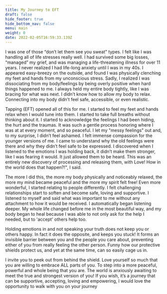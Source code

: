 ```yaml
---
title: My Journey to EFT
draft: false
hide_footer: true
hide_bottom_nav: false
menu: main
weight: 0
date: 2022-02-05T16:59:33.139Z
---
```


I was one of those “don’t let them see you sweat” types. I felt like I was handling all of life stresses really well. I had survived some big losses, “managed” my grief, and was managing a life-threatening illness for over 11 years. I never realized I had life-long anxiety until I was in my 40s. I appeared easy-breezy on the outside, and found I was physically clenching my feet and hands from my unconscious stress. Sadly, I realized I was dissociating from my body/feelings by being overly positive when hard things happened to me. I always held my entire body tightly, like I was bracing for what was next. I didn’t know how to allow my body to relax. Connecting into my body didn’t feel safe, accessible, or even realistic.
 
Tapping (EFT) opened all of this for me. I started to feel my feet and hands relax when I would tune into them. I started to take full breaths without thinking about it. I started to acknowledge the feelings I had been hiding, the hurt and the traumas. It was such a gentle process honoring where I was at at every moment, and so peaceful. I let my "messy feelings" out and, to my surprise, I didn’t feel ashamed. I felt immense compassion for the younger versions of me. I came to understand why the old feelings were there and why they didn’t feel safe to be expressed. I discovered when I listened to the emotions I was holding back, it didn’t make them stronger, like I was fearing it would. It just allowed them to be heard. This was an entirely new discovery of processing and releasing them, with Love! How in the world does that happen?!", I said. 
 
The more I did this, the more my body physically and noticeably relaxed, the more my mind became peaceful and the more my spirit felt free! Even more wonderful, I started relating to people differently. I felt challenging relationships start to soften and become safe, loving and supportive. I listened to myself and said what was important to me without any attachment to how it would be received. I automatically began listening deeper. My whole life changed before me in the most beautiful way, and my body began to heal because I was able to not only ask for the help I needed, but to 'accept' others help too.
 
Holding emotions in and not speaking your truth does not keep you or others happy. In fact it does the opposite, and keeps you stuck! It forms an invisible barrier between you and the people you care about, preventing either of you from really feeling the other person. Funny how our protective shields protect us, and yet at the same time, can so easily cage us in.
 
I invite you to peek out from behind the shield. Love yourself so much that you are willing to embrace ALL parts of you. To step into a more peaceful, powerful and whole being that you are. The world is anxiously awaiting to meet the true and strongest version of you! If you wish, it’s a journey that can be supportive, accepting, loving and empowering, I would love the opportunity to walk with you on your journey 

